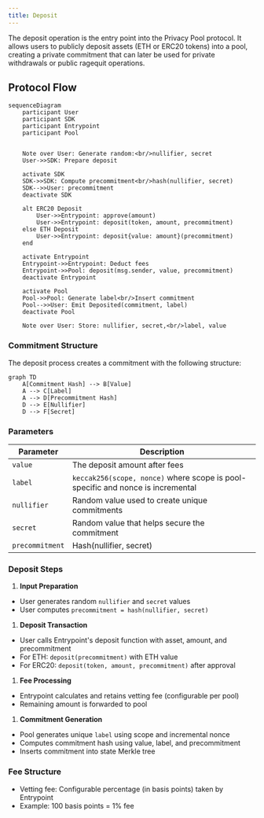 ```yaml
---
title: Deposit
---
```


The deposit operation is the entry point into the Privacy Pool protocol. It allows users to publicly deposit assets (ETH or ERC20 tokens) into a pool, creating a private commitment that can later be used for private withdrawals or public ragequit operations.

## Protocol Flow

```mermaid
sequenceDiagram
    participant User
    participant SDK
    participant Entrypoint
    participant Pool


    Note over User: Generate random:<br/>nullifier, secret
    User->>SDK: Prepare deposit

    activate SDK
    SDK->>SDK: Compute precommitment<br/>hash(nullifier, secret)
    SDK-->>User: precommitment
    deactivate SDK

    alt ERC20 Deposit
        User->>Entrypoint: approve(amount)
        User->>Entrypoint: deposit(token, amount, precommitment)
    else ETH Deposit
        User->>Entrypoint: deposit{value: amount}(precommitment)
    end

    activate Entrypoint
    Entrypoint->>Entrypoint: Deduct fees
    Entrypoint->>Pool: deposit(msg.sender, value, precommitment)
    deactivate Entrypoint

    activate Pool
    Pool->>Pool: Generate label<br/>Insert commitment
    Pool-->>User: Emit Deposited(commitment, label)
    deactivate Pool

    Note over User: Store: nullifier, secret,<br/>label, value
```

### Commitment Structure

The deposit process creates a commitment with the following structure:

```mermaid
graph TD
    A[Commitment Hash] --> B[Value]
    A --> C[Label]
    A --> D[Precommitment Hash]
    D --> E[Nullifier]
    D --> F[Secret]

```

### Parameters

| Parameter       | Description                                                                     |
| --------------- | ------------------------------------------------------------------------------- |
| `value`         | The deposit amount after fees                                                   |
| `label`         | `keccak256(scope, nonce)` where scope is pool-specific and nonce is incremental |
| `nullifier`     | Random value used to create unique commitments                                  |
| `secret`        | Random value that helps secure the commitment                                   |
| `precommitment` | Hash(nullifier, secret)                                                         |

### Deposit Steps

1. **Input Preparation**

- User generates random `nullifier` and `secret` values
- User computes `precommitment = hash(nullifier, secret)`

1. **Deposit Transaction**

- User calls Entrypoint's deposit function with asset, amount, and precommitment
- For ETH: `deposit(precommitment)` with ETH value
- For ERC20: `deposit(token, amount, precommitment)` after approval

1. **Fee Processing**

- Entrypoint calculates and retains vetting fee (configurable per pool)
- Remaining amount is forwarded to pool

1. **Commitment Generation**

- Pool generates unique `label` using scope and incremental nonce
- Computes commitment hash using value, label, and precommitment
- Inserts commitment into state Merkle tree

### Fee Structure

- Vetting fee: Configurable percentage (in basis points) taken by Entrypoint
- Example: 100 basis points = 1% fee
